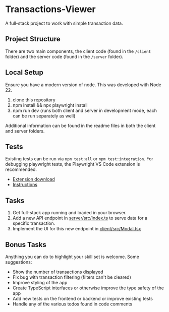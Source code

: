 # Transactions-Viewer

A full-stack project to work with simple transaction data.

## Project Structure

There are two main components, the client code (found in the `/client` folder) and the server code
(found in the `/server` folder).

## Local Setup

Ensure you have a modern version of node. This was developed with Node 22.

1. clone this repository
2. npm install && npx playwright install
3. npm run dev (runs both client and server in development mode, each can be run separately as well)

Additional information can be found in the readme files in both the client and server folders.

## Tests

Existing tests can be run via `npm test:all` or `npm test:integration`. For debugging playwright
tests, the Playwright VS Code extension is recommended.

- [Extension download](https://marketplace.visualstudio.com/items/?itemName=ms-playwright.playwright)
- [Instructions](https://playwright.dev/docs/debug)

## Tasks

1. Get full-stack app running and loaded in your browser.
2. Add a new API endpoint in [server/src/index.ts](./server/src/index.ts) to serve data for a
   specific transaction.
3. Implement the UI for this new endpoint in [client/src/Modal.tsx](./client/src/Modal.tsx)

## Bonus Tasks

Anything you can do to highlight your skill set is welcome. Some suggestions:

- Show the number of transactions displayed
- Fix bug with transaction filtering (filters can't be cleared)
- Improve styling of the app
- Create TypeScript interfaces or otherwise improve the type safety of the app
- Add new tests on the frontend or backend or improve existing tests
- Handle any of the various todos found in code comments
